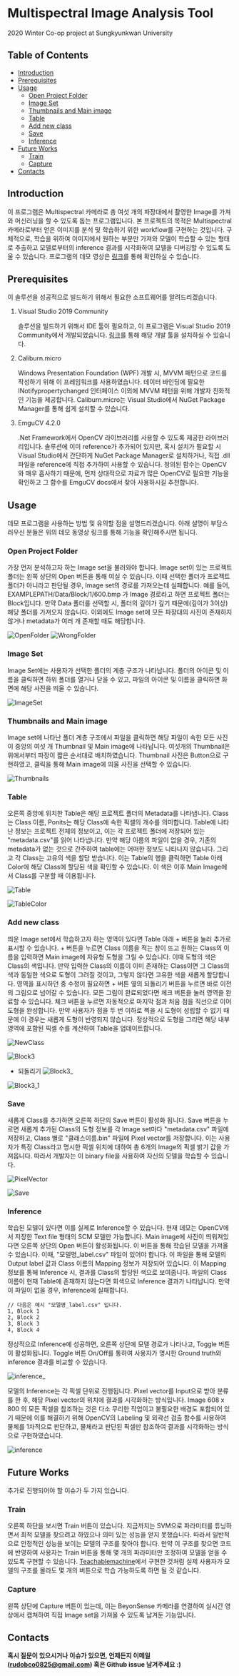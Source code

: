 # Multispectral Image Analysis Tool
2020 Winter Co-op project at Sungkyunkwan University

## Table of Contents

- [Introduction](#introduction)
- [Prerequisites](#prerequisites)
- [Usage](#usage)
  * [Open Project Folder](#open-project-folder)
  * [Image Set](#image-set)
  * [Thumbnails and Main image](#thumbnails-and-main-image)
  * [Table](#table)
  * [Add new class](#add-new-class)
  * [Save](#save)
  * [Inference](#inference)
- [Future Works](#future-works)
  * [Train](#train)
  * [Capture](#capture)
 - [Contacts](#contacts)
  
## Introduction
 이 프로그램은 Multispectral 카메라로 총 여섯 개의 파장대에서 촬영한 Image를 가져와 머신러닝을 할 수 있도록 돕는 프로그램입니다. 본 프로젝트의 목적은 Multispectral 카메라로부터 얻은 이미지를 분석 및 학습하기 위한 workflow를 구현하는 것입니다. 구체적으로, 학습을 위하여 이미지에서 원하는 부분만 가져와 모델이 학습할 수 있는 형태로 추출하고 모델로부터의 inference 결과를 시각화하여 모델을 디버깅할 수 있도록 도울 수 있습니다.
프로그램의 데모 영상은 [링크](https://drive.google.com/open?id=1-jhMmBKRA6Rk_bPgWwGc7_OFk4muC2jK)를 통해 확인하실 수 있습니다.

## Prerequisites
이 솔루션을 성공적으로 빌드하기 위해서 필요한 소프트웨어를 알려드리겠습니다.

1. Visual Studio 2019 Community

   솔루션을 빌드하기 위해서 IDE 툴이 필요하고, 이 프로그램은 Visual Studio 2019 Community에서 개발되었습니다. [링크](https://visualstudio.microsoft.com/downloads/)를 통해 해당 개발 툴을 설치하실 수 있습니다.

2. Caliburn.micro

   Windows Presentation Foundation (WPF) 개발 시, MVVM 패턴으로 코드를 작성하기 위해 이 프레임워크를 사용하였습니다. 데이터 바인딩에 필요한 INotifypropertychanged 인터페이스 이외에 MVVM 패턴을 위해 개발자 친화적인 기능을 제공합니다. Caliburn.micro는 Visual Studio에서 NuGet Package Manager를 통해 쉽게 설치할 수 있습니다.

3. EmguCV 4.2.0

   .Net Framework에서 OpenCV 라이브러리를 사용할 수 있도록 제공한 라이브러리입니다. 솔루션에 이미 reference가 추가되어 있지만, 혹시 설치가 필요할 시 Visual Studio에서 간단하게 NuGet Package Manager로 설치하거나, 직접 .dll 파일을 reference에 직접 추가하여 사용할 수 있습니다. 정의된 함수는 OpenCV와 매우 흡사하기 때문에, 먼저 상대적으로 자료가 많은 OpenCV로 필요한 기능을 확인하고 그 함수를 EmguCV docs에서 찾아 사용하시길 추천합니다.


## Usage
데모 프로그램을 사용하는 방법 및 유의할 점을 설명드리겠습니다. 아래 설명이 부담스러우신 분들은 위의 데모 동영상 링크를 통해 기능을 확인해주시면 됩니다.

### Open Project Folder
가장 먼저 분석하고자 하는 Image set을 불러와야 합니다. Image set이 있는 프로젝트 폴더는 왼쪽 상단의 Open 버튼을 통해 여실 수 있습니다. 이때 선택한 폴더가 프로젝트 폴더가 아니라고 판단될 경우, Image set의 경로를 가져오는데 실패합니다. 예를 들어, EXAMPLEPATH/Data/Block/1/600.bmp 가 Image 경로라고 하면 프로젝트 폴더는 Block입니다. 만약 Data 폴더를 선택할 시, 폴더의 깊이가 깊기 때문에(깊이가 3이상) 해당 폴더를 가져오지 않습니다. 이외에도 Image set에 모든 파장대의 사진이 존재하지 않거나 metadata가 여러 개 존재할 때도 해당합니다.

![OpenFolder](./Images/Openfolder.png)
![WrongFolder](./Images/WrongFolder.png)

### Image Set
Image Set에는 사용자가 선택한 폴더의 계층 구조가 나타납니다. 폴더의 아이콘 및 이름을 클릭하면 하위 폴더를 열거나 닫을 수 있고, 파일의 아이콘 및 이름을 클릭하면 화면에 해당 사진을 띄울 수 있습니다.

![ImageSet](./Images/ImageSet.png)

### Thumbnails and Main image
Image set에 나타난 폴더 계층 구조에서 파일을 클릭하면 해당 파일이 속한 모든 사진이 중앙의 여섯 개 Thumbnail 및 Main image에 나타납니다. 여섯개의  Thumbnail은 위에서부터 파장이 짧은 순서대로 배치하였습니다. Thumbnail 사진은 Button으로 구현하였고, 클릭을 통해 Main image에 띄울 사진을 선택할 수 있습니다.

![Thumbnails](./Images/Thumbnails.png)

### Table
오른쪽 중앙에 위치한 Table은 해당 프로젝트 폴더의 Metadata를 나타냅니다. Class는 Class 이름, Ponits는 해당 Class에 속한 픽셀의 개수를 의미합니다. Table에 나타난 정보는 프로젝트 전체의 정보이고, 이는 각 프로젝트 폴더에 저장되어 있는 "metadata.csv"를 읽어 나타냅니다. 만약 해당 이름의 파일이 없을 경우, 기존의 metadata가 없는 것으로 간주하여 table에는 어떠한 정보도 나타나지 않습니다. 그리고 각 Class는 고유의 색을 할당 받습니다. 이는 Table의 행을 클릭하면 Table 아래 Color에 해당 Class에 할당된 색을 확인할 수 있습니다. 이 색은 이후 Main Image에서 Class를 구분할 때 이용됩니다.

![Table](./Images/Table.png)

![TableColor](./Images/TableColor.png)

### Add new class
띄운 Image set에서 학습하고자 하는 영역이 있다면  Table 아래 + 버튼을 눌러 추가로 표시할 수 있습니다. + 버튼을 누르면 Class 이름을 적는 창이 뜨고 원하는 Class의 이름을 입력하면 Main image에 자유형 도형을 그릴 수 있습니다. 이때 도형의 색은 Class의 색입니다. 만약 입력한 Class의 이름이 이미 존재하는 Class이면 그 Class의 색과 동일한 색으로 도형이 그려질 것이고, 그렇지 않다면 고유한 색을 새롭게 할당합니다. 영역을 표시하던 중 수정이 필요하면 + 버튼 옆의 되돌리기 버튼을 누르면 바로 이전의 그림으로 넘어갈 수 있습니다. 모든 그림이 완료되었다면 체크 버튼을 눌러 영역을 완료할 수 있습니다. 체크 버튼을 누르면 자동적으로 마지막 점과 처음 점을 직선으로 이어 도형을 완성합니다. 만약 사용자가 점을 두 번 이하로 찍을 시 도형이 성립할 수 없기 때문에 이 경우는 새롭게 도형이 반영되지 않습니다. 정상적으로 도형을 그리면 해당 내부 영역에 포함된 픽셀 수를 계산하여 Table을 업데이트합니다. 

![NewClass](./Images/NewClass.png)

![Block3](./Images/block3.png)

* 되돌리기
![Block3_](./Images/block3_.png)

![Block3_1](./Images/block3_1.png)

### Save
새롭게 Class를 추가하면 오른쪽 하단의 Save 버튼이 활성화 됩니다. Save 버튼을 누르면 새롭게 추가된 Class의 도형 정보를 각 Image set마다 "metadata.csv" 파일에 저장하고, Class 별로 "클래스이름.bin" 파일에 Pixel vector를 저장합니다. 이는 사용자가 특정 Class라고 명시한 픽셀 위치에 대하여 총 6개의 Image의 픽셀 밝기 값을 가져옵니다. 따라서 개발자는 이 binary file을 사용하여 자신의 모델을 학습할 수 있습니다.

![PixelVector](./Images/pixelvector.png)

![Save](./Images/Save.png)

### Inference
학습된 모델이 있다면 이를 실제로 Inference할 수 있습니다. 현재 데모는 OpenCV에서 저장한 Text file 형태의 SCM 모델만 가능합니다. Main image에 사진이 띄워져있다면 오른쪽 상단의 Open 버튼이 활성화됩니다. 이 버튼을 통해 학습된 모델을 가져올 수 있습니다. 이때, "모델명_label.csv" 파일이 있어야 합니다. 이 파일을 통해 모델의 Output label 값과 Class 이름의 Mapping 정보가 저장되어 있습니다. 이 Mapping 정보를 통해 Inference 시, 결과를 Class의 할당된 색으로 보여줍니다. 파일의 Class 이름이 현재 Table에 존재하지 않는다면 회색으로 Inference 결과가 나타납니다. 만약 이 파일이 없을 경우, Inference에 실패합니다.

    // 다음은 예시 "모델명_label.csv" 입니다.
    1, Block 1
    2, Block 2
    3, Block 3
    4, Block 4

정상적으로 Inference에 성공하면, 오른쪽 상단에 모델 경로가 나타나고, Toggle 버튼이 활성화됩니다. Toggle 버튼 On/Off를 통하여 사용자가 명시한 Ground truth와 inference 결과를 비교할 수 있습니다.

![inference_](./Images/inference_.png)

모델의 Inference는 각 픽셀 단위로 진행됩니다. Pixel vector를 Input으로 받아 분류를 한 후, 해당 Pixel vector의 위치에 결과를 시각화하는 방식입니다. Image 608 x 800 의 모든 픽셀을 참조하는 것은 다소 무리한 작업이고 불필요한 배경도 포함되어 있기 때문에 이를 해결하기 위해 OpenCV의 Labeling 및 외곽선 검출 함수를 사용하여 물체를 1차적으로 판단하고, 물체라고 판단된 픽셀만 참조하여 결과를 시각화하는 방식으로 구현하였습니다.

![inference](./Images/inference.png)

## Future Works
추가로 진행되어야 할 이슈가 두 가지 있습니다.

### Train
오른쪽 하단을 보시면 Train 버튼이 있습니다. 지금까지는 SVM으로 파라미터를 튜닝하면서 최적 모델을 찾으려고 하였으나 의미 있는 성능을 얻지 못했습니다. 따라서 일반적으로 안정적인 성능을 보이는 모델의 구조를 찾아야 합니다. 만약 이 구조를 찾으면 코드에 반영하여 사용자는 Train 버튼을 통해 몇 개의 파라미터만 조정하여 모델을 얻을 수 있도록 구현할 수 있습니다. 
[Teachablemachine](https://teachablemachine.withgoogle.com/train/image)에서 구현한 것처럼 실제 사용자가 모델의 구조를 몰라도 몇 개의 버튼으로 학습 가능하도록 하면 될 것 같습니다.

### Capture
왼쪽 상단에 Capture 버튼이 있는데, 이는 BeyonSense 카메라를 연결하여 실시간 영상에서 캡쳐하여 직접 Image set을 가져올 수 있도록 남겨둔 기능입니다.

## Contacts
**혹시 질문이 있으시거나 이슈가 있으면, 언제든지 이메일 (<rudobco0825@gmail.com>) 혹은 Github issue 남겨주세요 :)**
